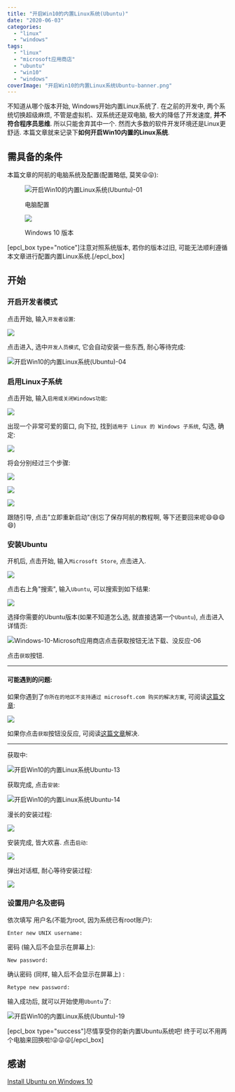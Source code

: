 ```yaml
---
title: "开启Win10的内置Linux系统(Ubuntu)"
date: "2020-06-03"
categories: 
  - "linux"
  - "windows"
tags: 
  - "linux"
  - "microsoft应用商店"
  - "ubuntu"
  - "win10"
  - "windows"
coverImage: "开启Win10的内置Linux系统Ubuntu-banner.png"
---
```


不知道从哪个版本开始, Windows开始内置Linux系统了. 在之前的开发中, 两个系统切换超级麻烦, 不管是虚拟机、双系统还是双电脑, 极大的降低了开发速度, **并不符合程序员思维**. 所以只能舍弃其中一个. 然而大多数的软件开发环境还是Linux更舒适. 本篇文章就来记录下**如何开启Win10内置的Linux系统**.

## 需具备的条件

本篇文章的阿航的电脑系统及配置(配置略低, 莫笑😝😝):

<figure>

![开启Win10的内置Linux系统(Ubuntu)-01](images/开启Win10的内置Linux系统Ubuntu-01.png)

<figcaption>

电脑配置

</figcaption>

</figure>

<figure>

![](images/开启Win10的内置Linux系统Ubuntu-02.png)

<figcaption>

Windows 10 版本

</figcaption>

</figure>

\[epcl\_box type="notice"\]注意对照系统版本, 若你的版本过旧, 可能无法顺利遵循本文章进行配置内置Linux系统.\[/epcl\_box\]

## 开始

### 开启开发者模式

点击开始, 输入`开发者设置`:

![](images/开启Win10的内置Linux系统Ubuntu-03.png)

点击进入, 选中`开发人员模式`, 它会自动安装一些东西, 耐心等待完成:

![开启Win10的内置Linux系统(Ubuntu)-04](images/开启Win10的内置Linux系统Ubuntu-04.png)

### 启用Linux子系统

点击开始, 输入`启用或关闭Windows功能`:

![](images/开启Win10的内置Linux系统Ubuntu-05.png)

出现一个非常可爱的窗口, 向下拉, 找到`适用于 Linux 的 Windows 子系统`, 勾选, 确定:

![](images/开启Win10的内置Linux系统Ubuntu-06.png)

将会分别经过三个步骤:

![](images/开启Win10的内置Linux系统Ubuntu-07.png)

![](images/开启Win10的内置Linux系统Ubuntu-08.png)

![](images/开启Win10的内置Linux系统Ubuntu-09.png)

跟随引导, 点击"立即重新启动"(别忘了保存阿航的教程啊, 等下还要回来呢😄😄😄😄)

### 安装Ubuntu

开机后, 点击开始, 输入`Microsoft Store`, 点击进入.

![](images/开启Win10的内置Linux系统Ubuntu-10.png)

点击右上角"搜索", 输入`Ubuntu`, 可以搜索到如下结果:

![](images/开启Win10的内置Linux系统Ubuntu-11.png)

选择你需要的Ubuntu版本(如果不知道怎么选, 就直接选第一个`Ubuntu`), 点击进入详情页:

![Windows-10-Microsoft应用商店点击获取按钮无法下载、没反应-06](images/Windows-10-Microsoft应用商店点击获取按钮无法下载、没反应-06.png)

点击`获取`按钮.

* * *

#### 可能遇到的问题:

如果你遇到了`你所在的地区不支持通过 microsoft.com 购买的解决方案`, 可阅读[这篇文章](https://www.bugcatt.com/archives/1821):

![](images/你所在的地区不支持通过-microsoft.com-购买-01.png)

如果你点击`获取`按钮没反应, 可阅读[这篇文章](https://www.bugcatt.com/archives/1831)解决.

* * *

获取中:

![开启Win10的内置Linux系统Ubuntu-13](images/开启Win10的内置Linux系统Ubuntu-13.png)

获取完成, 点击`安装`:

![开启Win10的内置Linux系统Ubuntu-14](images/开启Win10的内置Linux系统Ubuntu-14.png)

漫长的安装过程:

![](images/开启Win10的内置Linux系统Ubuntu-15.png)

安装完成, 皆大欢喜. 点击`启动`:

![](images/开启Win10的内置Linux系统Ubuntu-16.png)

弹出对话框, 耐心等待安装过程:

![](images/开启Win10的内置Linux系统Ubuntu-17.png)

### 设置用户名及密码

依次填写 用户名(不能为root, 因为系统已有root账户):

```
Enter new UNIX username:
```

密码 (输入后不会显示在屏幕上):

```
New password:
```

确认密码 (同样, 输入后不会显示在屏幕上) :

```
Retype new password:
```

输入成功后, 就可以开始使用`Ubuntu`了:

![开启Win10的内置Linux系统(Ubuntu)-19](images/开启Win10的内置Linux系统Ubuntu-19.png)

\[epcl\_box type="success"\]尽情享受你的新内置Ubuntu系统吧! 终于可以不用两个电脑来回换啦!😜😜😜\[/epcl\_box\]

## 感谢

[Install Ubuntu on Windows 10](https://ubuntu.com/tutorials/tutorial-ubuntu-on-windows)

